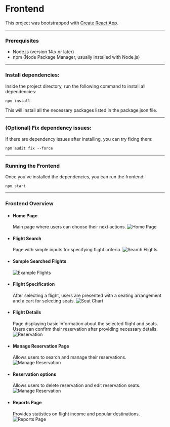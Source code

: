 # Frontend

This project was bootstrapped with [Create React App](https://github.com/facebook/create-react-app).

---

### Prerequisites

- Node.js (version 14.x or later)
- npm (Node Package Manager, usually installed with Node.js)

---

### Install dependencies:

Inside the project directory, run the following command to install all dependencies:

```
npm install
```

This will install all the necessary packages listed in the package.json file.

---

### (Optional) Fix dependency issues:
If there are dependency issues after installing, you can try fixing them:
```
npm audit fix --force
```

---

### Running the Frontend
Once you've installed the dependencies, you can run the frontend:
```
npm start
```

---

### Frontend Overview

- #### Home Page
    Main page where users can choose their next actions.
    ![Home Page](docs/home.png)

- #### Flight Search
    Page with simple inputs for specifying flight criteria.
    ![Search Flights](docs/searchflights.png)

- #### Sample Searched Flights
    ![Example Flights](docs/exampleflights.png)

- #### Flight Specification
    After selecting a flight, users are presented with a seating arrangement and a cart for selecting seats.
    ![Seat Chart](docs/seatchart.png)

- #### Flight Details
    Page displaying basic information about the selected flight and seats. Users can confirm their reservation after providing necessary details.
    ![Reservation](docs/reservation.png)

- #### Manage Reservation Page
    Allows users to search and manage their reservations.
    ![Manage Reservation](docs/managereservation.png)

- #### Reservation options
    Allows users to delete reservation and edit reservation seats.
    ![Manage Reservation](docs/reservationoptions.png)
    
- #### Reports Page
    Provides statistics on flight income and popular destinations.
    ![Reports Page](docs/reportspage.png)
